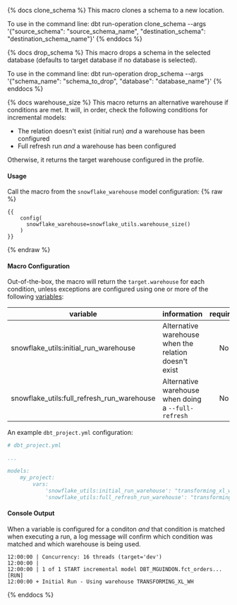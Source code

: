 {% docs clone_schema %}
This macro clones a schema to a new location.

To use in the command line:
dbt run-operation clone_schema --args '{"source_schema": "source_schema_name", "destination_schema": "destination_schema_name"}'
{% enddocs %}

{% docs drop_schema %}
This macro drops a schema in the selected database (defaults to target database if no database is selected).

To use in the command line:
dbt run-operation drop_schema --args '{"schema_name": "schema_to_drop", "database": "database_name"}'
{% enddocs %}

{% docs warehouse_size %}
This macro returns an alternative warehouse if conditions are met. It will, in order, check the following conditions for incremental models:

- The relation doesn't exist (initial run) _and_ a warehouse has been configured
- Full refresh run _and_ a warehouse has been configured

Otherwise, it returns the target warehouse configured in the profile.

#### Usage

Call the macro from the `snowflake_warehouse` model configuration:
{% raw %}
```
{{ 
    config(
      snowflake_warehouse=snowflake_utils.warehouse_size()
    )
}}
```
{% endraw %}


#### Macro Configuration

Out-of-the-box, the macro will return the `target.warehouse` for each condition, unless exceptions are configured using one or more of the following [variables](https://docs.getdbt.com/docs/using-variables):

| variable | information | required |
|----------|-------------|:--------:|
|snowflake_utils:initial_run_warehouse|Alternative warehouse when the relation doesn't exist|No|
|snowflake_utils:full_refresh_run_warehouse|Alternative warehouse when doing a `--full-refresh`|No|

An example `dbt_project.yml` configuration:

```yml
# dbt_project.yml

...

models:
    my_project:
        vars:
            'snowflake_utils:initial_run_warehouse': "transforming_xl_wh"
            'snowflake_utils:full_refresh_run_warehouse': "transforming_xl_wh"


```

#### Console Output

When a variable is configured for a conditon _and_ that condition is matched when executing a run, a log message will confirm which condition was matched and which warehouse is being used.

```
12:00:00 | Concurrency: 16 threads (target='dev')
12:00:00 | 
12:00:00 | 1 of 1 START incremental model DBT_MGUINDON.fct_orders... [RUN]
12:00:00 + Initial Run - Using warehouse TRANSFORMING_XL_WH
```
{% enddocs %}

